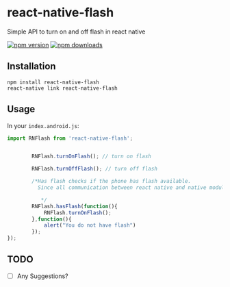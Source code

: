 # react-native-flash

Simple API to turn on and off flash in react native

[![npm version](https://img.shields.io/npm/v/react-native-flash.svg?style=flat-square)](https://www.npmjs.com/package/react-native-flash)
[![npm downloads](https://img.shields.io/npm/dm/react-native-flash.svg?style=flat-square)](https://www.npmjs.com/package/react-native-flash)

## Installation

    npm install react-native-flash
    react-native link react-native-flash

## Usage

In your `index.android.js`:

```javascript
import RNFlash from 'react-native-flash';


		RNFlash.turnOnFlash(); // turn on flash

		RNFlash.turnOffFlash(); // turn off flash

		/*Has flash checks if the phone has flash available.
		  Since all communication between react native and native modules is asychrounous, it takes a success callback, and failure callback. atm both callbacks are necessary.

		   */
		RNFlash.hasFlash(function(){
			RNFlash.turnOnFlash();
		},function(){
			alert("You do not have flash")
		});
});
```

## TODO

* [ ] Any Suggestions?
